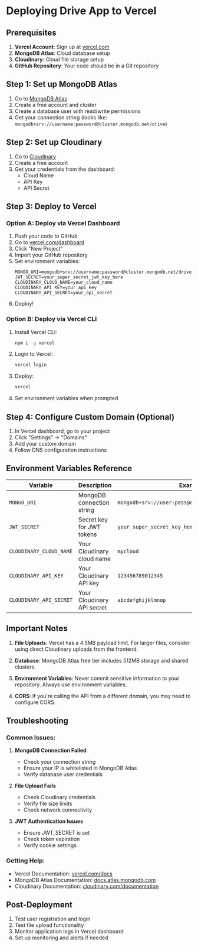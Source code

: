 # Deploying Drive App to Vercel

## Prerequisites

1. **Vercel Account**: Sign up at [vercel.com](https://vercel.com)
2. **MongoDB Atlas**: Cloud database setup
3. **Cloudinary**: Cloud file storage setup
4. **GitHub Repository**: Your code should be in a Git repository

## Step 1: Set up MongoDB Atlas

1. Go to [MongoDB Atlas](https://www.mongodb.com/atlas)
2. Create a free account and cluster
3. Create a database user with read/write permissions
4. Get your connection string (looks like: `mongodb+srv://username:password@cluster.mongodb.net/drive`)

## Step 2: Set up Cloudinary

1. Go to [Cloudinary](https://cloudinary.com/)
2. Create a free account
3. Get your credentials from the dashboard:
   - Cloud Name
   - API Key
   - API Secret

## Step 3: Deploy to Vercel

### Option A: Deploy via Vercel Dashboard

1. Push your code to GitHub
2. Go to [vercel.com/dashboard](https://vercel.com/dashboard)
3. Click "New Project"
4. Import your GitHub repository
5. Set environment variables:
   ```
   MONGO_URI=mongodb+srv://username:password@cluster.mongodb.net/drive
   JWT_SECRET=your_super_secret_jwt_key_here
   CLOUDINARY_CLOUD_NAME=your_cloud_name
   CLOUDINARY_API_KEY=your_api_key
   CLOUDINARY_API_SECRET=your_api_secret
   ```
6. Deploy!

### Option B: Deploy via Vercel CLI

1. Install Vercel CLI:
   ```bash
   npm i -g vercel
   ```

2. Login to Vercel:
   ```bash
   vercel login
   ```

3. Deploy:
   ```bash
   vercel
   ```

4. Set environment variables when prompted

## Step 4: Configure Custom Domain (Optional)

1. In Vercel dashboard, go to your project
2. Click "Settings" → "Domains"
3. Add your custom domain
4. Follow DNS configuration instructions

## Environment Variables Reference

| Variable | Description | Example |
|----------|-------------|---------|
| `MONGO_URI` | MongoDB connection string | `mongodb+srv://user:pass@cluster.mongodb.net/drive` |
| `JWT_SECRET` | Secret key for JWT tokens | `your_super_secret_key_here` |
| `CLOUDINARY_CLOUD_NAME` | Your Cloudinary cloud name | `mycloud` |
| `CLOUDINARY_API_KEY` | Your Cloudinary API key | `123456789012345` |
| `CLOUDINARY_API_SECRET` | Your Cloudinary API secret | `abcdefghijklmnop` |

## Important Notes

1. **File Uploads**: Vercel has a 4.5MB payload limit. For larger files, consider using direct Cloudinary uploads from the frontend.

2. **Database**: MongoDB Atlas free tier includes 512MB storage and shared clusters.

3. **Environment Variables**: Never commit sensitive information to your repository. Always use environment variables.

4. **CORS**: If you're calling the API from a different domain, you may need to configure CORS.

## Troubleshooting

### Common Issues:

1. **MongoDB Connection Failed**
   - Check your connection string
   - Ensure your IP is whitelisted in MongoDB Atlas
   - Verify database user credentials

2. **File Upload Fails**
   - Check Cloudinary credentials
   - Verify file size limits
   - Check network connectivity

3. **JWT Authentication Issues**
   - Ensure JWT_SECRET is set
   - Check token expiration
   - Verify cookie settings

### Getting Help:

- Vercel Documentation: [vercel.com/docs](https://vercel.com/docs)
- MongoDB Atlas Documentation: [docs.atlas.mongodb.com](https://docs.atlas.mongodb.com)
- Cloudinary Documentation: [cloudinary.com/documentation](https://cloudinary.com/documentation)

## Post-Deployment

1. Test user registration and login
2. Test file upload functionality
3. Monitor application logs in Vercel dashboard
4. Set up monitoring and alerts if needed
